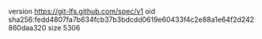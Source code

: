 version https://git-lfs.github.com/spec/v1
oid sha256:fedd4807fa7b634fcb37b3bdcdd0619e60433f4c2e88a1e64f2d242860daa320
size 5306
